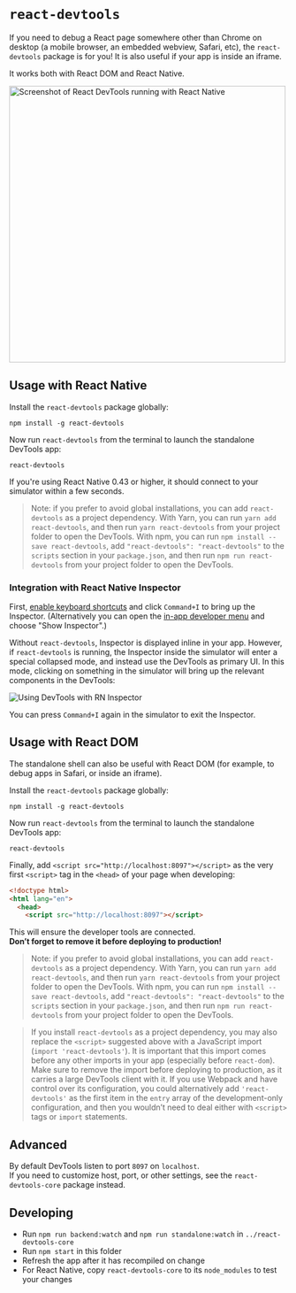 # `react-devtools`

If you need to debug a React page somewhere other than Chrome on desktop (a mobile browser, an embedded webview, Safari, etc), the `react-devtools` package is for you! It is also useful if your app is inside an iframe.

It works both with React DOM and React Native.

<img src="http://i.imgur.com/IXeHiZD.png" width="500" alt="Screenshot of React DevTools running with React Native">

## Usage with React Native

Install the `react-devtools` package globally:

```
npm install -g react-devtools
```

Now run `react-devtools` from the terminal to launch the standalone DevTools app:

```
react-devtools
```

If you're using React Native 0.43 or higher, it should connect to your simulator within a few seconds.

> Note: if you prefer to avoid global installations, you can add `react-devtools` as a project dependency. With Yarn, you can run `yarn add react-devtools`, and then run `yarn react-devtools` from your project folder to open the DevTools. With npm, you can run `npm install --save react-devtools`, add `"react-devtools": "react-devtools"` to the `scripts` section in your `package.json`, and then run `npm run react-devtools` from your project folder to open the DevTools.

### Integration with React Native Inspector

First, [enable keyboard shortcuts](https://facebook.github.io/react-native/docs/debugging.html#enabling-keyboard-shortcuts) and click `Command+I` to bring up the Inspector. (Alternatively you can open the [in-app developer menu](https://facebook.github.io/react-native/docs/debugging.html#accessing-the-in-app-developer-menu) and choose "Show Inspector".)

Without `react-devtools`, Inspector is displayed inline in your app. However, if `react-devtools` is running, the Inspector inside the simulator will enter a special collapsed mode, and instead use the DevTools as primary UI. In this mode, clicking on something in the simulator will bring up the relevant components in the DevTools:

![Using DevTools with RN Inspector](https://d2ppvlu71ri8gs.cloudfront.net/items/2S251a1W070s3b280z09/Screen%20Recording%202017-05-01%20at%2019.56.gif?v=53ae234e)

You can press `Command+I` again in the simulator to exit the Inspector.

## Usage with React DOM

The standalone shell can also be useful with React DOM (for example, to debug apps in Safari, or inside an iframe).

Install the `react-devtools` package globally:

```
npm install -g react-devtools
```

Now run `react-devtools` from the terminal to launch the standalone DevTools app:

```
react-devtools
```

Finally, add `<script src="http://localhost:8097"></script>` as the very first `<script>` tag in the `<head>` of your page when developing:

```html
<!doctype html>
<html lang="en">
  <head>
    <script src="http://localhost:8097"></script>
```

This will ensure the developer tools are connected.  
**Don’t forget to remove it before deploying to production!**

>Note: if you prefer to avoid global installations, you can add `react-devtools` as a project dependency. With Yarn, you can run `yarn add react-devtools`, and then run `yarn react-devtools` from your project folder to open the DevTools. With npm, you can run `npm install --save react-devtools`, add `"react-devtools": "react-devtools"` to the `scripts` section in your `package.json`, and then run `npm run react-devtools` from your project folder to open the DevTools. 

>If you install `react-devtools` as a project dependency, you may also replace the `<script>` suggested above with a JavaScript import (`import 'react-devtools'`). It is important that this import comes before any other imports in your app (especially before `react-dom`). Make sure to remove the import before deploying to production, as it carries a large DevTools client with it. If you use Webpack and have control over its configuration, you could alternatively add `'react-devtools'` as the first item in the `entry` array of the development-only configuration, and then you wouldn’t need to deal either with `<script>` tags or `import` statements.

## Advanced

By default DevTools listen to port `8097` on `localhost`.  
If you need to customize host, port, or other settings, see the `react-devtools-core` package instead.

## Developing

* Run `npm run backend:watch` and `npm run standalone:watch` in `../react-devtools-core`
* Run `npm start` in this folder
* Refresh the app after it has recompiled on change
* For React Native, copy `react-devtools-core` to its `node_modules` to test your changes

